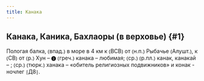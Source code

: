```yaml
---
title: Канака
---
```

## Канака, Каника, Бахлаоры (в верховье) {#1}

Пологая балка, ⦅впад.⦆ в море в 4 км к ⦅ВСВ⦆ от ⦅н.п.⦆ Рыбачье ⦅Алушт.⦆, к ⦅СВ⦆ от ⦅р.⦆ Хун – ❶ ⦅греч.⦆ канака – любимая; ⦅ср.⦆ ⦅р.пл.⦆ канак, канакай – ; ⦅ср.⦆ ⦅тюрк.⦆ ханака – «обитель религиозных подвижников» и конак - ночлег ⦃Д8⦄.

